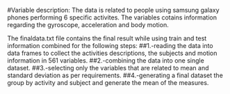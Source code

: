 #Variable description:
The data is related to people using samsung galaxy phones performing 6 specific activites.
The variables cotains information regarding the gyroscope, acceleration and body motion.

The finaldata.txt file contains the final result while using train and test information combined for the following steps:
##1.-reading the data into data frames to collect the activities descriptions, the subjects and motion information in 561 variables.
##2.-combining the data into one single dataset.
##3.-selecting only the variables that are related to mean and standard deviation as per requirements.
##4.-generating a final dataset the group by activity and subject and generate the mean of the measures.
